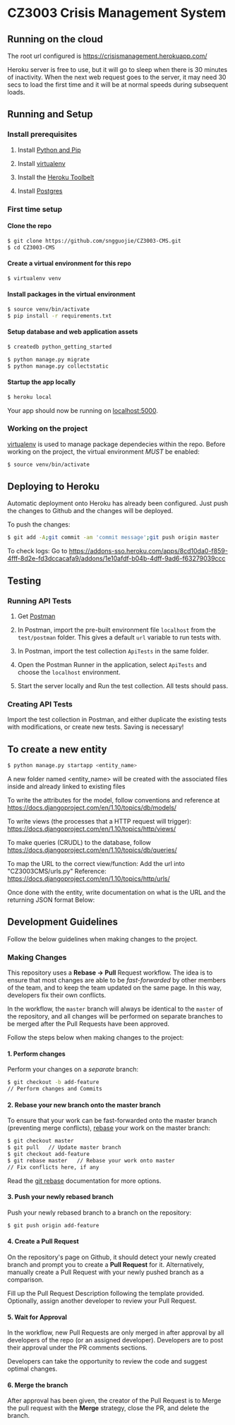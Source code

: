 # CZ3003 Crisis Management System

## Running on the cloud

The root url configured is https://crisismanagement.herokuapp.com/

Heroku server is free to use, but it will go to sleep when there is 30 minutes of inactivity. When the next web request goes to the server, it may need 30 secs to load the first time and it will be at normal speeds during subsequent loads.

## Running and Setup

### Install prerequisites

1. Install [Python and Pip](http://install.python-guide.org)

2. Install [virtualenv](http://docs.python-guide.org/en/latest/dev/virtualenvs/#virtualenvironments-ref)

3. Install the [Heroku Toolbelt](https://toolbelt.heroku.com/)

4. Install [Postgres](https://devcenter.heroku.com/articles/heroku-postgresql#local-setup)

### First time setup

#### Clone the repo

```sh
$ git clone https://github.com/sngguojie/CZ3003-CMS.git
$ cd CZ3003-CMS
```

#### Create a virtual environment for this repo

```sh
$ virtualenv venv
```

#### Install packages in the virtual environment

```sh
$ source venv/bin/activate
$ pip install -r requirements.txt
```

#### Setup database and web application assets

```sh
$ createdb python_getting_started

$ python manage.py migrate
$ python manage.py collectstatic
```

#### Startup the app locally

```sh
$ heroku local
```

Your app should now be running on [localhost:5000](http://localhost:5000/).

### Working on the project

[virtualenv](http://docs.python-guide.org/en/latest/dev/virtualenvs/#virtualenvironments-ref) is used to manage package dependecies within the repo.
Before working on the project, the virtual environment *MUST* be enabled:

```sh
$ source venv/bin/activate
```

## Deploying to Heroku

Automatic deployment onto Heroku has already been configured. Just push the changes to Github and the changes will be deployed.

To push the changes:
```sh
$ git add -A;git commit -am 'commit message';git push origin master
```

To check logs:
Go to https://addons-sso.heroku.com/apps/8cd10da0-f859-4fff-8d2e-fd3dccacafa9/addons/1e10afdf-b04b-4dff-9ad6-f63279039ccc 


## Testing

### Running API Tests

1. Get [Postman](https://www.getpostman.com/)

2. In Postman, import the pre-built environment file `localhost` from the `test/postman` folder. This gives a default `url` variable to run tests with.

3. In Postman, import the test collection `ApiTests` in the same folder.

4. Open the Postman Runner in the application, select `ApiTests` and choose the `localhost` environment.

5. Start the server locally and Run the test collection. All tests should pass.


### Creating API Tests

Import the test collection in Postman, and either duplicate the existing tests with modifications, or create new tests. Saving is necessary!


## To create a new entity
```sh
$ python manage.py startapp <entity_name>
```
A new folder named <entity_name> will be created with the associated files inside and already linked to existing files

To write the attributes for the model, follow conventions and reference at https://docs.djangoproject.com/en/1.10/topics/db/models/

To write views (the processes that a HTTP request will trigger): https://docs.djangoproject.com/en/1.10/topics/http/views/

To make queries (CRUDL) to the database, follow https://docs.djangoproject.com/en/1.10/topics/db/queries/

To map the URL to the correct view/function: Add the url into "CZ3003CMS/urls.py"
Reference: https://docs.djangoproject.com/en/1.10/topics/http/urls/


Once done with the entity, write documentation on what is the URL and the returning JSON format Below:


## Development Guidelines

Follow the below guidelines when making changes to the project.

### Making Changes

This repository uses a **Rebase -> Pull** Request workflow. The idea is to ensure that most changes are able to be *fast-forwarded* by other members of the team, and to keep the team updated on the same page. In this way, developers fix their own conflicts.

In the workflow, the `master` branch will always be identical to the `master` of the repository, and all changes will be performed on separate branches to be merged after the Pull Requests have been approved.

Follow the steps below when making changes to the project:

#### 1. Perform changes

Perform your changes on a *separate* branch:

```sh
$ git checkout -b add-feature
// Perform changes and Commits
```

#### 2. Rebase your new branch onto the master branch

To ensure that your work can be fast-forwarded onto the master branch (preventing merge conflicts), [rebase](https://git-scm.com/book/en/v2/Git-Branching-Rebasing) your work on the master branch:

```sh
$ git checkout master
$ git pull   // Update master branch
$ git checkout add-feature
$ git rebase master   // Rebase your work onto master
// Fix conflicts here, if any
```

Read the [git rebase](https://git-scm.com/docs/git-rebase) documentation for more options.

#### 3. Push your newly rebased branch

Push your newly rebased branch to a branch on the repository:

```sh
$ git push origin add-feature
```

#### 4. Create a Pull Request

On the repository's page on Github, it should detect your newly created branch and prompt you to create a **Pull Request** for it. 
Alternatively, manually create a Pull Request with your newly pushed branch as a comparison.

Fill up the Pull Request Description following the template provided. Optionally, assign another developer to review your Pull Request.

#### 5. Wait for Approval

In the workflow, new Pull Requests are only merged in after approval by all developers of the repo (or an assigned developer). Developers are to post their approval under the PR comments sections.

Developers can take the opportunity to review the code and suggest optimal changes.

#### 6. Merge the branch

After approval has been given, the creator of the Pull Request is to Merge the pull request with the **Merge** strategy, close the PR, and delete the branch.

